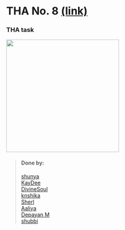 # THA No. 8 [(link)](https://100dayscss.com/?dayIndex=46)

### THA task
<img src = "https://cdn.discordapp.com/attachments/838394192324591646/854815714179416124/tha8.jpg" height = 300px width = 300px ></img>
<br>

> #### Done by:
>  [shunya](https://github.com/suresh26601/devsnest_THAs/tree/master/THA_Day_08)<br>
>  [KayDee](https://github.com/kaydee0502/devsnest-frontend/tree/master/THA%208/css46) <br>
>  [DivineSoul](https://github.com/CodeBlooded-RahulMaurya/Devsnest-WebDev/tree/main/Day-08-CSS-Challenge46) <br>
>  [knshika](https://github.com/knshika/Devsnest-frontend/tree/main/Day%208%20puzzle-box)<br>
>  [Sherl](https://github.com/aayushi221/Devsnest-Frontend/tree/main/DAY-8)<br>
>  [Aaliya](https://github.com/Aaliya7516/DevsNest/tree/main/Web%20Development/Day-8-JS5-Grids)<br>
>  [Depayan M](https://github.com/DepayanMondal/Devsnest-Frontend/tree/main/100_days_css_challange46)<br>
>  [shubbi](https://github.com/shubbi20/devsnest-project/tree/master/7.devsnest(Tha-8))<br>

